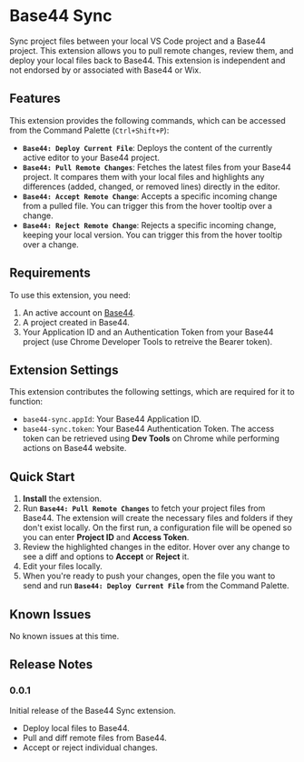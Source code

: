 # Base44 Sync

Sync project files between your local VS Code project and a Base44 project. This extension allows you to pull remote changes, review them, and deploy your local files back to Base44.
This extension is independent and not endorsed by or associated with Base44 or Wix.

## Features

This extension provides the following commands, which can be accessed from the Command Palette (`Ctrl+Shift+P`):

*   **`Base44: Deploy Current File`**: Deploys the content of the currently active editor to your Base44 project.
*   **`Base44: Pull Remote Changes`**: Fetches the latest files from your Base44 project. It compares them with your local files and highlights any differences (added, changed, or removed lines) directly in the editor.
*   **`Base44: Accept Remote Change`**: Accepts a specific incoming change from a pulled file. You can trigger this from the hover tooltip over a change.
*   **`Base44: Reject Remote Change`**: Rejects a specific incoming change, keeping your local version. You can trigger this from the hover tooltip over a change.

## Requirements

To use this extension, you need:

1.  An active account on [Base44](https://app.base44.com/).
2.  A project created in Base44.
3.  Your Application ID and an Authentication Token from your Base44 project (use Chrome Developer Tools to retreive the Bearer token).

## Extension Settings

This extension contributes the following settings, which are required for it to function:

*   `base44-sync.appId`: Your Base44 Application ID.
*   `base44-sync.token`: Your Base44 Authentication Token. The access token can be retrieved using **Dev Tools** on Chrome while performing actions on Base44 website.

## Quick Start

1.  **Install** the extension.
2.  Run **`Base44: Pull Remote Changes`** to fetch your project files from Base44. The extension will create the necessary files and folders if they don't exist locally.
    On the first run, a configuration file will be opened so you can enter **Project ID** and **Access Token**.
4.  Review the highlighted changes in the editor. Hover over any change to see a diff and options to **Accept** or **Reject** it.
5.  Edit your files locally.
6.  When you're ready to push your changes, open the file you want to send and run **`Base44: Deploy Current File`** from the Command Palette.

## Known Issues

No known issues at this time.

## Release Notes

### 0.0.1

Initial release of the Base44 Sync extension.
- Deploy local files to Base44.
- Pull and diff remote files from Base44.
- Accept or reject individual changes.

